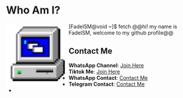 # Who Am I?

<img align="left" height="170" src="computer.gif"/>

[FadelSM@void ~]$ fetch
@@hi! my name is FadelSM, welcome to my github profile@@


## Contact Me

- **WhatsApp Channel**: [Join Here](https://whatsapp.com/channel/0029VaxkfpeG8l55XNsBaq3Q)
- **Tiktok Me**: [Join Here](https://www.tiktok.com/@fadelshafwn?_t=ZS-8wOYUXN545J&_r=1)
- **WhatsApp Contact**: [Contact Me](https://wa.me/6283139073473)
- **Telegram Contact**: [Contact Me](https://delzzzzzzzzzzzz.t.me)
- 
